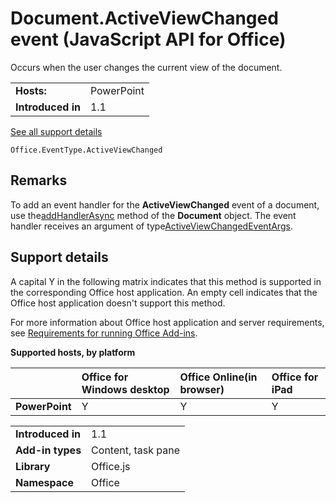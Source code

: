 
# Document.ActiveViewChanged event (JavaScript API for Office)
Occurs when the user changes the current view of the document.

|||
|:-----|:-----|
|**Hosts:**|PowerPoint|
|**Introduced in**|1.1|
[See all support details](#bk_support)

```
Office.EventType.ActiveViewChanged
```


## Remarks

To add an event handler for the  **ActiveViewChanged** event of a document, use the[addHandlerAsync](../reference/shared/document/addhandlerasync-method.md) method of the **Document** object. The event handler receives an argument of type[ActiveViewChangedEventArgs](../reference/shared/document/activeviewchangedeventargs-object/documentactiveviewchangedeventargs-object.md).


## Support details
<a name="bk_support"> </a>

A capital Y in the following matrix indicates that this method is supported in the corresponding Office host application. An empty cell indicates that the Office host application doesn't support this method.

For more information about Office host application and server requirements, see [Requirements for running Office Add-ins](http://msdn.microsoft.com/library/67340567-bb9a-498c-96d3-3f52f28c16bc%28Office.15%29.aspx).


**Supported hosts, by platform**


||**Office for Windows desktop**|**Office Online(in browser)**|**Office for iPad**|
|:-----|:-----|:-----|:-----|
|**PowerPoint**|Y|Y|Y|

|||
|:-----|:-----|
|**Introduced in**|1.1|
|**Add-in types**|Content, task pane|
|**Library**|Office.js|
|**Namespace**|Office|
